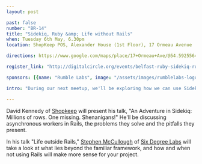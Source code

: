 ```yaml
---
layout: post

past: false
number: "BR-14"
title: "Sidekiq, Ruby &amp; Life without Rails"
when: Tuesday 6th May, 6.30pm
location: ShopKeep POS, Alexander House (1st Floor), 17 Ormeau Avenue

directions: https://www.google.com/maps/place/17+Ormeau+Ave/@54.5925564,-5.927705,17z/data=!4m2!3m1!1s0x486108f93df6182d:0x30ef4d86a071c32a?hl=en

register_link: "http://digitalcircle.org/events/belfast-ruby-sidekiq-ruby-life-without-rails"

sponsors: [{name: "Rumble Labs", image: "/assets/images/rumblelabs-logo.png", link: "http://rumblelabs.com"}, {name: "Shopkeep", image: "/assets/images/shopkeeppos-logo.png", link: "http://shopkeep.com"}]

intro: "During our next meetup, we'll be exploring how we can use Sidekiq in our Ruby projects to make background processing much simpler, and more efficient. Following this, we'll be looking at how and when to hone the power of Ruby without using Rails. Come along, sit down and enjoy some code talk with a cold beer. "

---
```


David Kennedy of [Shopkeep](http://www.shopkeep.com/) will present his talk, "An Adventure in Sidekiq: Millions of rows. One missing. Shenanigans!" He'll be discussing asynchronous workers in Rails, the problems they solve and the pitfalls they present.

In his talk "Life outside Rails," [Stephen McCullough](https://twitter.com/swmcc) of [Six Degree Labs](http://www.sixdegreelabs.com/) will take a look at what lies beyond the familiar framework, and how and when not using Rails will make more sense for your project.



